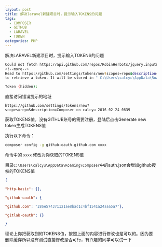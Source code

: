 ```yaml
---
layout: post
title: 解决laravel新建项目时，提示输入TOKENS的问题
tags:
  - COMPOSER
  - GITHUB
  - LARAVEL
  - TOKEN
categories: PHP
---
```


解决LARAVEL新建项目时，提示输入TOKENS的问题
``` bash
Could not fetch https://api.github.com/repos/RobinHerbots/jquery.inputmask/commits/b8f06eef3ccf9b8009607f30d47f66133670afc2, please create a GitHub OAuth token to go over the API rate limit
<!--more-->
Head to https://github.com/settings/tokens/new?scopes=repo&description=Composer on calcyu 2016-02-24 0639
to retrieve a token. It will be stored in " C:\Users\calcyu\AppData\Roaming\Composer\auth.json" for future use by Composer.

Token (hidden):
```
直接访问错误提示的地址
```
https://github.com/settings/tokens/new?scopes=repo&description=Composer on calcyu 2016-02-24 0639
```
获取TOKENS值，没有GITHUB账号的需要注册，登陆后点击Generate new token生成TOKENS值

执行以下命令：
``` bash
composer config -g github-oauth.github.com xxxx
```
命令中的 ```xxxx``` 修改为你获取的TOKENS值


目录```C:\Users\calcyu\AppData\Roaming\Composer```中的auth.json会增加github授权的TOKENS值

``` json
{

"http-basic": {},

"github-oauth": {

"github.com": "286e574371121ae8bad1c4bf1541a24aaa5a7"},

"gitlab-oauth": {}

}
```
理论上你把获取到的TOKENS值，按照上面的内容进行修改也是可以的。因为要删除缓存所以没有测试直接修改是否可行，有兴趣的同学可以试一下